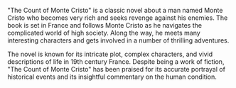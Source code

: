 "The Count of Monte Cristo" is a classic novel about a man named Monte Cristo who becomes very rich and seeks revenge against his enemies. The book is set in France and follows Monte Cristo as he navigates the complicated world of high society. Along the way, he meets many interesting characters and gets involved in a number of thrilling adventures.

The novel is known for its intricate plot, complex characters, and vivid descriptions of life in 19th century France. Despite being a work of fiction, "The Count of Monte Cristo" has been praised for its accurate portrayal of historical events and its insightful commentary on the human condition.
